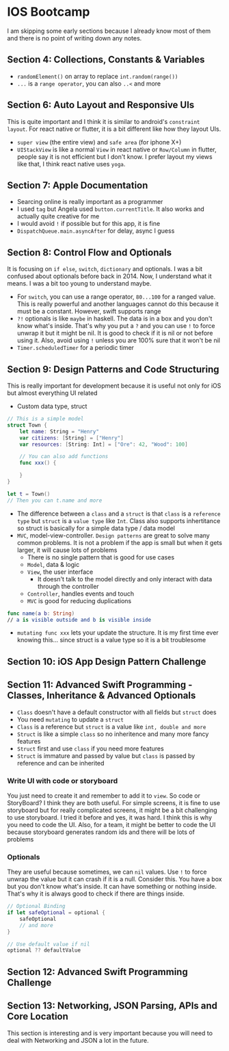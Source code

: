# IOS Bootcamp
I am skipping some early sections because I already know most of them and there is no point of writing down any notes.

## Section 4: Collections, Constants & Variables
- `randomElement()` on array to replace `int.random(range())`
- `...` is a `range operator`, you can also `..<` and more

## Section 6: Auto Layout and Responsive UIs
This is quite important and I think it is similar to android's `constraint layout`. For react native or flutter, it is a bit different like how they layout UIs. 
- `super view` (the entire view) and `safe area` (for iphone X+)
- `UIStackView` is like a normal `View` in react native or `Row/Column` in flutter, people say it is not efficient but I don't know. I prefer layout my views like that, I think react native uses `yoga`. 

## Section 7: Apple Documentation
- Searcing online is really important as a programmer
- I used `tag` but Angela used `button.currentTitle`. It also works and actually quite creative for me
- I would avoid `!` if possible but for this app, it is fine
- `DispatchQueue.main.asyncAfter` for delay, async I guess

## Section 8: Control Flow and Optionals
It is focusing on `if else`, `switch`, `dictionary` and optionals. I was a bit confused about optionals before back in 2014. Now, I understand what it means. I was a bit too young to understand maybe.
- For `switch`, you can use a range operator, `80...100` for a ranged value. This is really powerful and another languages cannot do this because it must be a constant. However, swift supports range
- `?!` optionals is like `maybe` in haskell. The data is in a box and you don't know what's inside. That's why you put a `?` and you can use `!` to force unwrap it but it might be nil. It is good to check if it is nil or not before using it. Also, avoid using `!` unless you are 100% sure that it won't be nil
- `Timer.scheduledTimer` for a periodic timer

## Section 9: Design Patterns and Code Structuring
This is really important for development because it is useful not only for iOS but almost everything UI related
- Custom data type, struct
~~~swift
// This is a simple model
struct Town {
    let name: String = "Henry"
    var citizens: [String] = ["Henry"]
    var resources: [String: Int] = ["Ore": 42, "Wood": 100]

    // You can also add functions
    func xxx() {

    }
}

let t = Town()
// Then you can t.name and more
~~~
- The difference between a `class` and a `struct` is that `class` is a `reference type` but `struct` is a `value type` like `Int`. Class also supports inhertitance so struct is basically for a simple data type / data model
- `MVC`, model-view-controller. `Design patterns` are great to solve many common problems. It is not a problem if the app is small but when it gets larger, it will cause lots of problems
    - There is no single pattern that is good for use cases
    - `Model`, data & logic
    - `View`, the user interface
        - It doesn't talk to the model directly and only interact with data through the controller
    - `Controller`, handles events and touch
    - `MVC` is good for reducing duplications
~~~swift
func name(a b: String)
// a is visible outside and b is visible inside
~~~
- `mutating func xxx` lets your update the structure. It is my first time ever knowing this... since struct is a value type so it is a bit troublesome 

## Section 10: iOS App Design Pattern Challenge

## Section 11: Advanced Swift Programming - Classes, Inheritance & Advanced Optionals
- `Class` doesn't have a default constructor with all fields but `struct` does
- You need `mutating` to update a `struct`
- `Class` is a reference but `struct` is a value like `int, double and more`
- `Struct` is like a simple `class` so no inheritence and many more fancy features
- `Struct` first and use `class` if you need more features
- `Struct` is immature and passed by value but `class` is passed by reference and can be inherited
### Write UI with code or storyboard
You just need to create it and remember to add it to `view`. So code or StoryBoard? I think they are both useful. For simple screens, it is fine to use storyboard but for really complicated screens, it might be a bit challenging to use storyboard. I tried it before and yes, it was hard. I think this is why you need to code the UI. Also, for a team, it might be better to code the UI because storyboard generates random ids and there will be lots of problems
### Optionals
They are useful because sometimes, we can `nil` values. Use `!` to force unwrap the value but it can crash if it is a null. Consider this. You have a box but you don't know what's inside. It can have something or nothing inside. That's why it is always good to check if there are things inside.
~~~swift
// Optional Binding
if let safeOptional = optional {
    safeOptional
    // and more
}

// Use default value if nil
optional ?? defaultValue
~~~

## Section 12: Advanced Swift Programming Challenge

## Section 13: Networking, JSON Parsing, APIs and Core Location
This section is interesting and is very important because you will need to deal with Networking and JSON a lot in the future.

